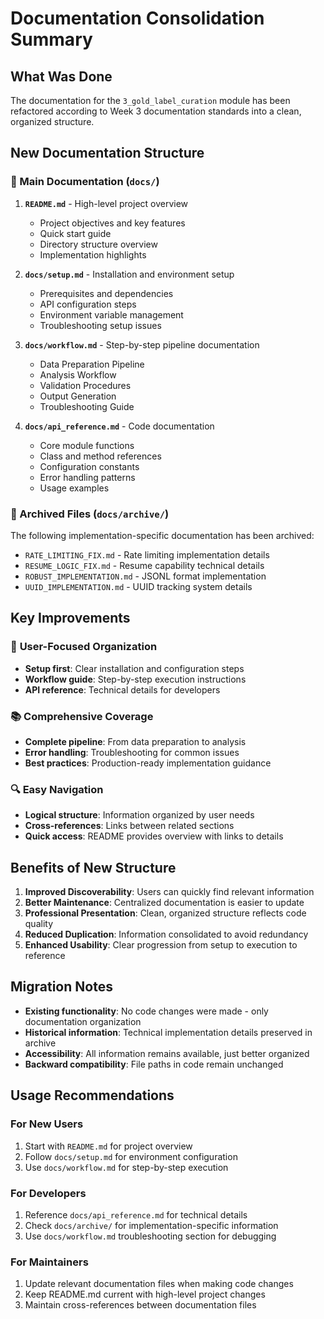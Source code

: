 # Documentation Consolidation Summary

## What Was Done

The documentation for the `3_gold_label_curation` module has been refactored according to Week 3 documentation standards into a clean, organized structure.

## New Documentation Structure

### 📁 Main Documentation (`docs/`)

1. **`README.md`** - High-level project overview
   - Project objectives and key features
   - Quick start guide
   - Directory structure overview
   - Implementation highlights

2. **`docs/setup.md`** - Installation and environment setup
   - Prerequisites and dependencies
   - API configuration steps
   - Environment variable management
   - Troubleshooting setup issues

3. **`docs/workflow.md`** - Step-by-step pipeline documentation
   - Data Preparation Pipeline
   - Analysis Workflow  
   - Validation Procedures
   - Output Generation
   - Troubleshooting Guide

4. **`docs/api_reference.md`** - Code documentation
   - Core module functions
   - Class and method references
   - Configuration constants
   - Error handling patterns
   - Usage examples

### 📁 Archived Files (`docs/archive/`)

The following implementation-specific documentation has been archived:
- `RATE_LIMITING_FIX.md` - Rate limiting implementation details
- `RESUME_LOGIC_FIX.md` - Resume capability technical details  
- `ROBUST_IMPLEMENTATION.md` - JSONL format implementation
- `UUID_IMPLEMENTATION.md` - UUID tracking system details

## Key Improvements

### 🎯 **User-Focused Organization**
- **Setup first**: Clear installation and configuration steps
- **Workflow guide**: Step-by-step execution instructions
- **API reference**: Technical details for developers

### 📚 **Comprehensive Coverage**
- **Complete pipeline**: From data preparation to analysis
- **Error handling**: Troubleshooting for common issues
- **Best practices**: Production-ready implementation guidance

### 🔍 **Easy Navigation**
- **Logical structure**: Information organized by user needs
- **Cross-references**: Links between related sections
- **Quick access**: README provides overview with links to details

## Benefits of New Structure

1. **Improved Discoverability**: Users can quickly find relevant information
2. **Better Maintenance**: Centralized documentation is easier to update
3. **Professional Presentation**: Clean, organized structure reflects code quality
4. **Reduced Duplication**: Information consolidated to avoid redundancy
5. **Enhanced Usability**: Clear progression from setup to execution to reference

## Migration Notes

- **Existing functionality**: No code changes were made - only documentation organization
- **Historical information**: Technical implementation details preserved in archive
- **Accessibility**: All information remains available, just better organized
- **Backward compatibility**: File paths in code remain unchanged

## Usage Recommendations

### For New Users
1. Start with `README.md` for project overview
2. Follow `docs/setup.md` for environment configuration
3. Use `docs/workflow.md` for step-by-step execution

### For Developers
1. Reference `docs/api_reference.md` for technical details
2. Check `docs/archive/` for implementation-specific information
3. Use `docs/workflow.md` troubleshooting section for debugging

### For Maintainers
1. Update relevant documentation files when making code changes
2. Keep README.md current with high-level project changes
3. Maintain cross-references between documentation files
